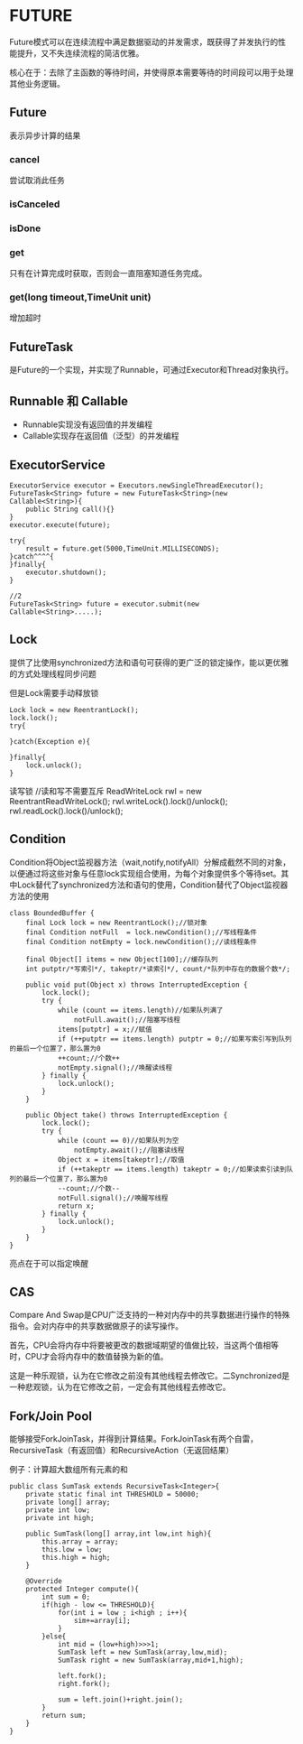 # FUTURE #
Future模式可以在连续流程中满足数据驱动的并发需求，既获得了并发执行的性能提升，又不失连续流程的简洁优雅。

核心在于：去除了主函数的等待时间，并使得原本需要等待的时间段可以用于处理其他业务逻辑。

## Future ##
表示异步计算的结果

### cancel ###
尝试取消此任务
### isCanceled ###
### isDone ###
### get ###
只有在计算完成时获取，否则会一直阻塞知道任务完成。
### get(long timeout,TimeUnit unit) ###
增加超时

## FutureTask ##
是Future的一个实现，并实现了Runnable，可通过Executor和Thread对象执行。

## Runnable 和 Callable ##
- Runnable实现没有返回值的并发编程
- Callable实现存在返回值（泛型）的并发编程
## ExecutorService ##

    ExecutorService executor = Executors.newSingleThreadExecutor();
    FutureTask<String> future = new FutureTask<String>(new Callable<String>){
        public String call(){}
    }
    executor.execute(future);

    try{
        result = future.get(5000,TimeUnit.MILLISECONDS);
    }catch^^^^{
    }finally{
        executor.shutdown();
    }

    //2
    FutureTask<String> future = executor.submit(new Callable<String>.....);

## Lock ##
提供了比使用synchronized方法和语句可获得的更广泛的锁定操作，能以更优雅的方式处理线程同步问题

但是Lock需要手动释放锁

    Lock lock = new ReentrantLock();
    lock.lock();
    try{

    }catch(Exception e){
        
    }finally{
        lock.unlock();
    }
    
读写锁
    //读和写不需要互斥
    ReadWriteLock rwl = new ReentrantReadWriteLock();
    rwl.writeLock().lock()/unlock();
    rwl.readLock().lock()/unlock();
    
## Condition ##
Condition将Object监视器方法（wait,notify,notifyAll）分解成截然不同的对象，以便通过将这些对象与任意lock实现组合使用，为每个对象提供多个等待set。其中Lock替代了synchronized方法和语句的使用，Condition替代了Object监视器方法的使用

    class BoundedBuffer {  
        final Lock lock = new ReentrantLock();//锁对象  
        final Condition notFull  = lock.newCondition();//写线程条件   
        final Condition notEmpty = lock.newCondition();//读线程条件   
  
        final Object[] items = new Object[100];//缓存队列  
        int putptr/*写索引*/, takeptr/*读索引*/, count/*队列中存在的数据个数*/;  
  
        public void put(Object x) throws InterruptedException {  
            lock.lock();  
            try {  
                while (count == items.length)//如果队列满了   
                    notFull.await();//阻塞写线程  
                items[putptr] = x;//赋值   
                if (++putptr == items.length) putptr = 0;//如果写索引写到队列的最后一个位置了，那么置为0  
                ++count;//个数++  
                notEmpty.signal();//唤醒读线程  
            } finally {  
                lock.unlock();  
            }  
        }  
  
        public Object take() throws InterruptedException {  
            lock.lock();  
            try {  
                while (count == 0)//如果队列为空  
                    notEmpty.await();//阻塞读线程  
                Object x = items[takeptr];//取值   
                if (++takeptr == items.length) takeptr = 0;//如果读索引读到队列的最后一个位置了，那么置为0  
                --count;//个数--  
                notFull.signal();//唤醒写线程  
                return x;  
            } finally {  
                lock.unlock();  
            }  
        }   
    }  

亮点在于可以指定唤醒

## CAS ##
Compare And Swap是CPU广泛支持的一种对内存中的共享数据进行操作的特殊指令。会对内存中的共享数据做原子的读写操作。

首先，CPU会将内存中将要被更改的数据域期望的值做比较，当这两个值相等时，CPU才会将内存中的数值替换为新的值。

这是一种乐观锁，认为在它修改之前没有其他线程去修改它。二Synchronized是一种悲观锁，认为在它修改之前，一定会有其他线程去修改它。

## Fork/Join Pool ##
能够接受ForkJoinTask，并得到计算结果。ForkJoinTask有两个自雷，RecursiveTask（有返回值）和RecursiveAction（无返回结果）

例子：计算超大数组所有元素的和

    public class SumTask extends RecursiveTask<Integer>{
        private static final int THRESHOLD = 50000;
        private long[] array;
        private int low;
        private int high;

        public SumTask(long[] array,int low,int high){
            this.array = array;
            this.low = low;
            this.high = high;
        }

        @Override
        protected Integer compute(){
            int sum = 0;
            if(high - low <= THRESHOLD){
                for(int i = low ; i<high ; i++){
                    sim+=array[i];
                }
            }else{
                int mid = (low+high)>>>1;
                SumTask left = new SumTask(array,low,mid);
                SumTask right = new SumTask(array,mid+1,high);

                left.fork();
                right.fork();

                sum = left.join()+right.join();
            }
            return sum;
        }
    }
